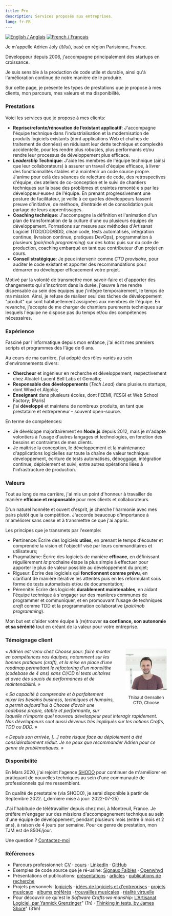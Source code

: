 ```yaml
---
title: Pro
description: Services proposés aux entreprises.
lang: fr-FR
---
```


<div class="language-flags">
  <a href="/pro/"><img alt="English / Anglais" id="lang-en" src="/img/lang-en.png"></a>
  <a href="/pro/fr" class="active"><img alt="French / Français" id="lang-fr" src="/img/lang-fr.png"></a>
</div>

Je m'appelle Adrien Joly (_il/lui_), basé en région Parisienne, France.

Développeur depuis 2006, j'accompagne principalement des startups en croissance.

Je suis sensible à la production de code utile et durable, ainsi qu'à l'amélioration continue de notre manière de le produire.

Sur cette page, je présente les types de prestations que je propose à mes clients, mon parcours, mes valeurs et ma disponibilité.

### Prestations

Voici les services que je propose à mes clients:

- **Reprise/refonte/rénovation de l’existant applicatif**: J'accompagne l'équipe technique dans l'industrialisation et la modernisation de produits logiciels existants (dont applications Web et chaînes de traitement de données) en réduisant leur dette technique et complexité accidentelle, pour les rendre plus robustes, plus performants et/ou rendre leur processus de développement plus efficace.
- **_Leadership_ Technique**: J'aide les membres de l'équipe technique (ainsi que leur collaborateurs) à assurer un travail d'équipe efficace, à livrer des fonctionnalités stables et à maintenir un code source propre. J'anime pour celà des séances de relecture de code, des retrospectives d'équipe, des ateliers de co-conception et le suivi de chantiers techniques sur la base des problèmes et craintes remonté·e·s par les développeur·euse·s de l'équipe. En prenant progressivement une posture de facilitateur, je veille à ce que les développeurs fassent preuve d’initiative, de méthode, d’entraide et de consolidation puis partage de leurs apprentissages.
- **Coaching technique**: J'accompagne la définition et l'animation d'un plan de transformation de la culture d'une ou plusieurs équipes de développement. Formations sur mesure aux méthodes d'Artisanat Logiciel (TDD/DDD/BDD, clean code, tests automatisés, intégration continue, livraison continue, pratiques DevOps), programmation à plusieurs (_pair/mob programming_) sur des _katas_ puis sur du code de production, coaching embarqué en tant que contributeur d'un projet en cours.
- **Conseil stratégique**: Je peux intervenir comme _CTO provisoire_, pour auditer le code existant et apporter des recommandations pour démarrer ou développer efficacement votre projet.

Motivé par la volonté de transmettre mon savoir-faire et d'apporter des changements qui s'inscriront dans la durée, j'œuvre à me rendre dispensable au sein des équipes que j'intègre temporairement, le temps de ma mission. Ainsi, je refuse de réaliser seul des tâches de développement "produit" qui sont habituellement assignées aux membres de l'équipe. En revanche, j'accepte de me charger de chantiers purements techniques sur lesquels l'équipe ne dispose pas du temps et/ou des compétences nécessaires.

### Expérience

Fasciné par l'informatique depuis mon enfance, j'ai écrit mes premiers scripts et programmes dès l'âge de 6 ans. 

Au cours de ma carrière, j'ai adopté des rôles variés au sein d'environnements divers:

- **Chercheur** et ingénieur en recherche et développement, respectivement chez Alcatel-Lucent Bell Labs et Gemalto;
- **Responsable des développements** (_Tech Lead_) dans plusieurs startups, dont Whyd et Algolia;
- **Enseignant** dans plusieurs écoles, dont l'EEMI, l'ESGI et Web School Factory; (Paris)
- j'ai **développé** et maintenu de nombreux produits, en tant que prestataire et entrepreneur – souvent open-source.

En terme de compétences:

- Je développe majoritairement en **Node.js** depuis 2012, mais je m'adapte volontiers à l'usage d'autres langages et technologies, en fonction des besoins et contraintes de mes clients.
- Je maîtrise la conception, le développement et la maintenance d'applications logicielles sur toute la chaîne de valeur technique: développement, écriture de tests automatisés, déboggage, intégration continue, déploiement et suivi, entre autres opérations liées à l'infrastructure de production.

### Valeurs

Tout au long de ma carrière, j'ai mis un point d'honneur à travailler de manière **efficace et responsable** pour mes clients et collaborateurs.

D'un naturel honnête et ouvert d'esprit, je cherche l'harmonie avec mes pairs plutôt que la compétition. J'accorde beaucoup d'importance à m'améliorer sans cesse et à transmettre ce que j'ai appris.

Les principes que je transmets par l'exemple:

- Pertinence: Écrire des logiciels **utiles**, en prenant le temps d'écouter et comprendre la vision et l'objectif visé par leurs commanditaires et utilisateurs;
- Pragmatisme: Écrire des logiciels de manière **efficace**, en définissant régulièrement _la_ prochaine étape la plus simple à effectuer pour apporter le plus de valeur possible au développement du projet;
- Rigueur: Écrire des logiciels qui **fonctionnent comme prévu**, en clarifiant de manière itérative les attentes puis en les reformulant sous forme de tests automatisés et/ou de documentation;
- Pérennité: Écrire des logiciels **durablement maintenables**, en aidant l'équipe technique à s'engager sur des manières communes de programmer et communiquer, et en promouvant l'usage de techniques _craft_ comme TDD et la programmation collaborative (_pair/mob programming_).

Mon but est d'aider votre équipe à (re)trouver **sa confiance, son autonomie et sa sérénité** tout en créant de la valeur pour votre entreprise.

### Témoignage client

<div style="float: right; width: 128px; margin-left: 32px; text-align: center; font-size: small;">
  <img src="/pro/assets/thibaut_gensollen.jpg">
  <p>Thibaut Gensollen<br>CTO, Choose</p>
</div>

_« Adrien est venu chez Choose pour: faire monter en compétences nos équipes, notamment sur les bonnes pratiques (craft), et la mise en place d’une roadmap permettant le refactoring d’un monolithe (codebase de 4 ans) sans CI/CD ni tests unitaires et avec des soucis de performances et de maintenabilité. »_

_« Sa capacité à comprendre et à parfaitement mixer les besoins business, techniques et humains, a permit aujourd’hui à Choose d’avoir une codebase propre, stable et performante, sur laquelle n’importe quel nouveau développeur peut interagir rapidement. Nos développeurs sont aussi devenus très impliqués sur les notions Crafts, TDD ou DDD. »_

_« Depuis son arrivée, [...] notre risque face au déploiement a été considérablement réduit. Je ne peux que recommander Adrien pour ce genre de problématiques. »_

### Disponibilité

En Mars 2020, j'ai rejoint l'agence [SHODO](https://shodo.io/) pour continuer de m'améliorer en pratiquant de nouvelles techniques au sein d'une communauté de professionnels qui me ressemblent.

En qualité de prestataire (via SHODO), je serai disponible à partir de Septembre 2022. (_dernière mise à jour: 2022-07-25)

J'ai l'habitude de télétravailler depuis chez moi, à Montreuil, France. Je préfère m'engager sur des missions d'accompagnement technique au sein d'une équipe de développement, pendant plusieurs mois (entre 6 mois et 2 ans), à raison de 4 jours par semaine. Pour ce genre de prestation, mon TJM est de 850€/jour.

Une question ? [Contactez-moi](mailto:adrien.joly@shodo.io)

### Références

- Parcours professionnel: [CV](/resume) · [cours](/teaching) · [LinkedIn](https://www.linkedin.com/in/adrienjoly/) · [GitHub](https://github.com/adrienjoly)
- Exemples de code source que je ré-usine: [Signaux Faibles](https://github.com/signaux-faibles/opensignauxfaibles/pulls?q=is%3Apr+is%3Aclosed+author%3Aadrienjoly) · [Openwhyd](https://github.com/openwhyd/openwhyd/pulls?q=is%3Aclosed+author%3Aadrienjoly)
- Présentations et publications: [présentations](/talks) · [articles](/posts) · [publications de recherche](https://scholar.google.fr/citations?user=BI3HXcsAAAAJ)
- Projets personnels: [logiciels](/prod) · [idées de logiciels et d'entreprises](/ideas) · [projets musicaux](/music) · [albums préférés](https://adrienjoly.com/album-shelf) · [trouvailles musicales](https://openwhyd.org/adrien) · [réalité virtuelle](/vr)
- Pour découvrir ce qu'est le _Software Crafts·wo·manship_: [L'Artisanat Logiciel, par Yannick Grenzinger](https://www.youtube.com/watch?v=FzIuAImNcis)" (1h) · [Thinking in tests, by James Shore](https://www.youtube.com/watch?v=UOOuW5tqT8M)" (31m)
